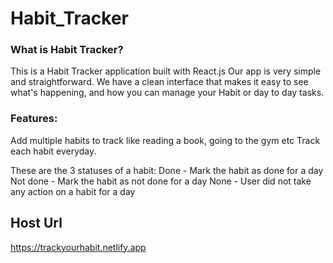 # Habit_Tracker
### What is Habit Tracker?
This is a Habit Tracker application built with React.js
Our app is very simple and straightforward. We have a clean interface that makes it easy to see what's happening, and how you can manage your Habit or day to day tasks.

### Features:
Add multiple habits to track like reading a book, going to the gym etc
Track each habit everyday. 

These are the 3 statuses of a habit:
Done - Mark the habit as done for a day
Not done - Mark the habit as not done for a day
None - User did not take any action on a habit for a day

## Host Url
https://trackyourhabit.netlify.app
